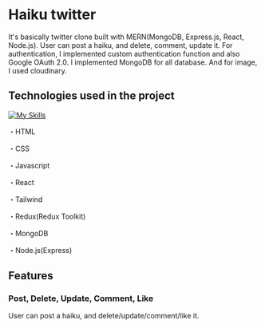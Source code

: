 # Haiku twitter

It's basically twitter clone built with MERN(MongoDB, Express.js, React, Node.js). 
User can post a haiku, and delete, comment, update it.
For authentication, I implemented custom authentication function and also Google OAuth 2.0. 
I implemented MongoDB for all database. And for image, I used cloudinary.

## Technologies used in the project
[![My Skills](https://skillicons.dev/icons?i=html,css,tailwind,js,react,nodejs,express,mongodb,redux)](https://skillicons.dev)

・HTML

・CSS 

・Javascript

・React

・Tailwind

・Redux(Redux Toolkit)

・MongoDB

・Node.js(Express)

## Features 
### Post, Delete, Update, Comment, Like

User can post a haiku, and delete/update/comment/like it. 






